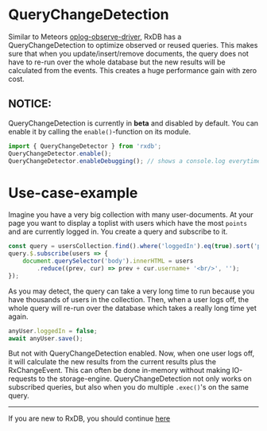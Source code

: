 # QueryChangeDetection

Similar to Meteors [oplog-observe-driver](https://github.com/meteor/docs/blob/version-NEXT/long-form/oplog-observe-driver.md),
RxDB has a QueryChangeDetection to optimize observed or reused queries. This makes sure that when you update/insert/remove documents, the query does not have to re-run over the whole database but the new results will be calculated from the events. This creates a huge performance gain with zero cost.

## NOTICE:
QueryChangeDetection is currently in **beta** and disabled by default.
You can enable it by calling the `enable()`-function on its module.

```js
import { QueryChangeDetector } from 'rxdb';
QueryChangeDetector.enable();
QueryChangeDetector.enableDebugging(); // shows a console.log everytime an optimisation is made
```

# Use-case-example

Imagine you have a very big collection with many user-documents. At your page you want to display a toplist with users which have the most `points` and are currently logged in.
You create a query and subscribe to it.

```js
const query = usersCollection.find().where('loggedIn').eq(true).sort('points');
query.$.subscribe(users => {
    document.querySelector('body').innerHTML = users
        .reduce((prev, cur) => prev + cur.username+ '<br/>', '');
});
```

As you may detect, the query can take a very long time to run because you have thousands of users in the collection.
Then, when a user logs off, the whole query will re-run over the database which takes a really long time yet again.

```js
anyUser.loggedIn = false;
await anyUser.save();
```

But not with QueryChangeDetection enabled.
Now, when one user logs off, it will calculate the new results from the current results plus the RxChangeEvent. This can often be done in-memory without making IO-requests to the storage-engine. QueryChangeDetection not only works on subscribed queries, but also when you do multiple `.exec()`'s on the same query.


--------------------------------------------------------------------------------

If you are new to RxDB, you should continue [here](./in-memory.md)
